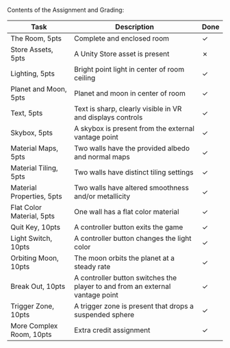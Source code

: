 Contents of the Assignment and Grading:  

| Task | Description | Done |
| --- | --- | --- |
| The Room, 5pts | Complete and enclosed room | ✓ |
| Store Assets, 5pts | A Unity Store asset is present | ✗ |
| Lighting, 5pts | Bright point light in center of room ceiling | ✓ |
| Planet and Moon, 5pts | Planet and moon in center of room | ✓ |
| Text, 5pts | Text is sharp, clearly visible in VR and displays controls | ✓ |
| Skybox, 5pts | A skybox is present from the external vantage point | ✓ |
| Material Maps, 5pts | Two walls have the provided albedo and normal maps | ✓ |
| Material Tiling, 5pts | Two walls have distinct tiling settings | ✓ |
| Material Properties, 5pts | Two walls have altered smoothness and/or metallicity | ✓ |
| Flat Color Material, 5pts | One wall has a flat color material | ✓ |
| Quit Key, 10pts | A controller button exits the game | ✓ |
| Light Switch, 10pts | A controller button changes the light color | ✓ |
| Orbiting Moon, 10pts | The moon orbits the planet at a steady rate | ✓ |
| Break Out, 10pts | A controller button switches the player to and from an external vantage point | ✓ |
| Trigger Zone, 10pts | A trigger zone is present that drops a suspended sphere | ✓ |
| More Complex Room, 10pts | Extra credit assignment | ✓ |
